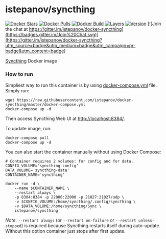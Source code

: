 istepanov/syncthing
===================

[![Docker Stars](https://img.shields.io/docker/stars/istepanov/syncthing.svg)](https://hub.docker.com/r/istepanov/syncthing/)
[![Docker Pulls](https://img.shields.io/docker/pulls/istepanov/syncthing.svg)](https://hub.docker.com/r/istepanov/syncthing/)
[![Docker Build](https://img.shields.io/docker/automated/istepanov/syncthing.svg)](https://hub.docker.com/r/istepanov/syncthing/)
[![Layers](https://images.microbadger.com/badges/image/istepanov/syncthing.svg)](https://microbadger.com/images/istepanov/syncthing)
[![Version](https://images.microbadger.com/badges/version/istepanov/syncthing.svg)](https://microbadger.com/images/istepanov/syncthing)
[![Join the chat at https://gitter.im/istepanov/docker-syncthing](https://badges.gitter.im/Join%20Chat.svg)](https://gitter.im/istepanov/docker-syncthing?utm_source=badge&utm_medium=badge&utm_campaign=pr-badge&utm_content=badge)

[Syncthing](http://syncthing.net/) Docker image

### How to run

Simpliest way to run this container is by using [docker-compose.yml](docker-compose.yml) file. Simply run:

    wget https://raw.githubusercontent.com/istepanov/docker-syncthing/master/docker-compose.yml
    docker-compose up -d

Then access Syncthing Web UI at [http://localhost:8384/]().

To update image, run:

    docker-compose pull
    docker-compose up -d

You can also start the container manually without using Docker Compose:

    # Container requires 2 volumes: for config and for data.
    CONFIG_VOLUME='syncthing-config'
    DATA_VOLUME='syncthing-data'
    CONTAINER_NAME='syncthing'

    docker run -d \
        --name $CONTAINER_NAME \
        --restart always \
        -p 8384:8384 -p 22000:22000 -p 21027:21027/udp \
        -v $CONFIG_VOLUME:/home/syncthing/.config/syncthing \
        -v $DATA_VOLUME:/home/syncthing/Sync \
        istepanov/syncthing

_Note_: `--restart always` (or `--restart on-failure` or `--restart unless-stopped`) is required because Syncthing restarts itself during auto-update. Without this option container just stops after first update.
